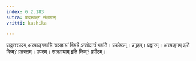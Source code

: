 ```yaml
---
index: 6.2.183
sutra: प्रादस्वङ्गं संज्ञायाम्
vritti: kashika

---
```

प्रादुत्तरपदम् अस्वाङ्गवाचि सञ्ज्ञायां विषये ऽन्तोदात्तं भवति। प्रकोष्ठम्। प्रगृहम्। प्रद्वारम्। अस्वङ्गम् इति किम्? प्रहस्तम्। प्रपदम्। सञ्ज्ञायाम् इति किम्? प्रपीठम्।